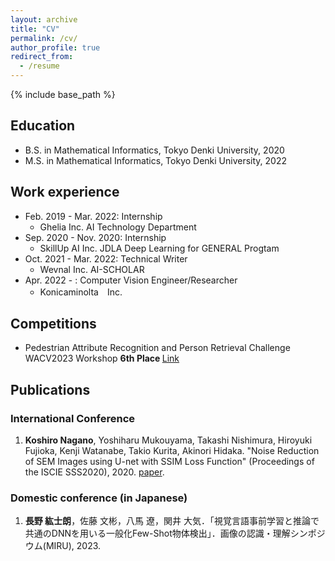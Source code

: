```yaml
---
layout: archive
title: "CV"
permalink: /cv/
author_profile: true
redirect_from:
  - /resume
---
```


{% include base_path %}

## Education
- B.S. in Mathematical Informatics, Tokyo Denki University, 2020
- M.S. in Mathematical Informatics, Tokyo Denki University, 2022

## Work experience
* Feb. 2019 - Mar. 2022: Internship
  * Ghelia Inc. AI Technology Department
* Sep. 2020 - Nov. 2020: Internship
  * SkillUp AI Inc.  JDLA Deep Learning for GENERAL Progtam
* Oct. 2021 - Mar. 2022: Technical Writer
  * Wevnal Inc. AI-SCHOLAR
* Apr. 2022 - : Computer Vision Engineer/Researcher
  * Konicaminolta　Inc.

## Competitions
- Pedestrian Attribute Recognition and Person Retrieval Challenge WACV2023 Workshop  <b>6th Place </b> [Link](https://chalearnlap.cvc.uab.es/challenge/52/description/)

## Publications
### International Conference
1. **Koshiro Nagano**, Yoshiharu Mukouyama, Takashi Nishimura, Hiroyuki Fujioka, Kenji Watanabe, Takio Kurita, Akinori Hidaka. "Noise Reduction of SEM Images using U-net with SSIM Loss Function" (Proceedings of the ISCIE SSS2020), 2020. [paper](https://www.jstage.jst.go.jp/article/sss/2021/0/2021_65/_article/-char/ja/).

### Domestic conference (in Japanese)
1. **長野 紘士朗**，佐藤 文彬，八馬 遼，関井 大気．「視覚言語事前学習と推論で共通のDNNを用いる一般化Few-Shot物体検出」．画像の認識・理解シンポジウム(MIRU), 2023.